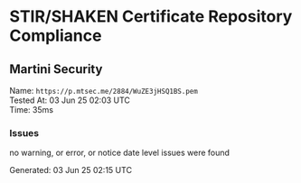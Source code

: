 # STIR/SHAKEN Certificate Repository Compliance

## Martini Security

Name: `https://p.mtsec.me/2884/WuZE3jHSQ1BS.pem`\
Tested At: 03 Jun 25 02:03 UTC\
Time: 35ms

### Issues

no warning, or error, or notice date level issues were found

Generated: 03 Jun 25 02:15 UTC